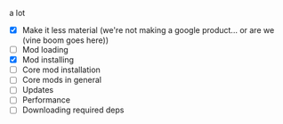 a lot

- [x] Make it less material (we're not making a google product... or are we (vine boom goes here))
- [ ] Mod loading
- [x] Mod installing
- [ ] Core mod installation
- [ ] Core mods in general
- [ ] Updates
- [ ] Performance
- [ ] Downloading required deps
